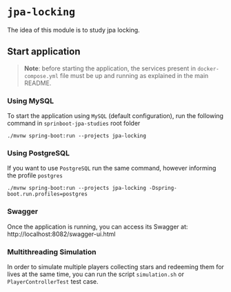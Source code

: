 # `jpa-locking`

The idea of this module is to study jpa locking.

## Start application

> **Note**: before starting the application, the services present in `docker-compose.yml` file must be up and running
as explained in the main README.

### Using MySQL

To start the application using `MySQL` (default configuration), run the following command in `sprinboot-jpa-studies` root folder
```
./mvnw spring-boot:run --projects jpa-locking
```

### Using PostgreSQL

If you want to use `PostgreSQL` run the same command, however informing the profile `postgres`
```
./mvnw spring-boot:run --projects jpa-locking -Dspring-boot.run.profiles=postgres
```

### Swagger

Once the application is running, you can access its Swagger at: http://localhost:8082/swagger-ui.html

### Multithreading Simulation 

In order to simulate multiple players collecting stars and redeeming them for lives at the same time, you can run the
script `simulation.sh` or `PlayerControllerTest` test case.
